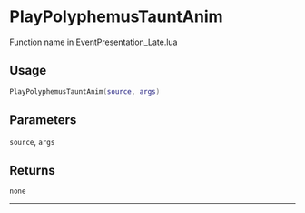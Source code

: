 # PlayPolyphemusTauntAnim
Function name in EventPresentation_Late.lua
## Usage
```lua
PlayPolyphemusTauntAnim(source, args)
```
## Parameters
`source`, `args`
## Returns
`none`

---